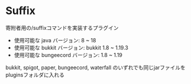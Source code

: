# Suffix
寄附者用の/suffixコマンドを実装するプラグイン

* 使用可能な java バージョン: 8 ~ 18
* 使用可能な bukkit バージョン: bukkit 1.8 ~ 1.19.3
* 使用可能な bungeecord バージョン: 1.8 ~ 1.19

bukkit, spigot, paper, bungeecord, waterfall のいずれでも同じjarファイルをpluginsフォルダに入れる
